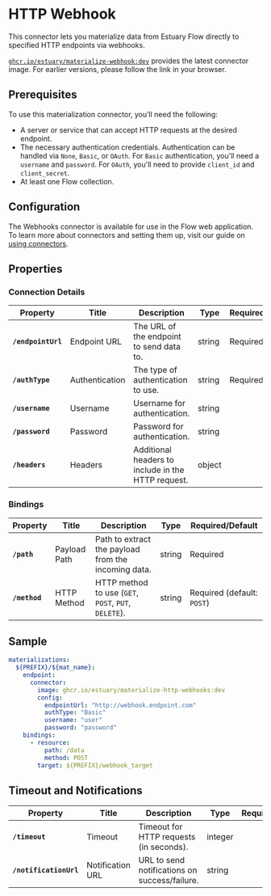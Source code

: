 # HTTP Webhook

This connector lets you materialize data from Estuary Flow directly to specified HTTP endpoints via webhooks.

[`ghcr.io/estuary/materialize-webhook:dev`](https://ghcr.io/estuary/materialize-webhook:dev) provides the latest connector image. For earlier versions, please follow the link in your browser.

## Prerequisites
To use this materialization connector, you’ll need the following:

- A server or service that can accept HTTP requests at the desired endpoint.
- The necessary authentication credentials. Authentication can be handled via `None`, `Basic`, or `OAuth`. For `Basic` authentication, you'll need a `username` and `password`. For `OAuth`, you'll need to provide `client_id` and `client_secret`.
- At least one Flow collection.

## Configuration
The Webhooks connector is available for use in the Flow web application. To learn more about connectors and setting them up, visit our guide on [using connectors](https://docs.estuary.dev/concepts/connectors/#using-connectors).

## Properties

### Connection Details

| Property              | Title         | Description                                         | Type   | Required/Default       |
|-----------------------|---------------|-----------------------------------------------------|--------|------------------------|
| **`/endpointUrl`**    | Endpoint URL  | The URL of the endpoint to send data to.       | string | Required               |
| **`/authType`**       | Authentication| The type of authentication to use. | string | Required |
| **`/username`**       | Username      | Username for authentication.       | string |                |
| **`/password`**       | Password      | Password for authentication.       | string |                |
| **`/headers`**        | Headers       | Additional headers to include in the HTTP request. | object |                |

### Bindings

| Property              | Title          | Description                            | Type   | Required/Default       |
|-----------------------|----------------|----------------------------------------|--------|------------------------|
| **`/path`**    | Payload Path   | Path to extract the payload from the incoming data. | string | Required               |
| **`/method`**         | HTTP Method    | HTTP method to use (`GET`, `POST`, `PUT`, `DELETE`). | string | Required (default: `POST`) |

## Sample

```yaml
materializations:
  ${PREFIX}/${mat_name}:
    endpoint:
      connector:
        image: ghcr.io/estuary/materialize-http-webhooks:dev
        config:
          endpointUrl: "http://webhook.endpoint.com"
          authType: "Basic"
          username: "user"
          password: "password"
    bindings:
      - resource:
          path: /data
          method: POST
        target: ${PREFIX}/webhook_target
```

## Timeout and Notifications

| Property              | Title         | Description                                         | Type   | Required/Default       |
|-----------------------|---------------|-----------------------------------------------------|--------|------------------------|
| **`/timeout`**        | Timeout       | Timeout for HTTP requests (in seconds).            | integer | |
| **`/notificationUrl`**| Notification URL | URL to send notifications on success/failure.   | string |               |



